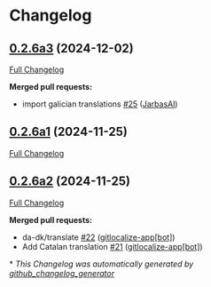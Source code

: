 # Changelog

## [0.2.6a3](https://github.com/OpenVoiceOS/ovos-skill-ip/tree/0.2.6a3) (2024-12-02)

[Full Changelog](https://github.com/OpenVoiceOS/ovos-skill-ip/compare/0.2.6a1...0.2.6a3)

**Merged pull requests:**

- import galician translations [\#25](https://github.com/OpenVoiceOS/ovos-skill-ip/pull/25) ([JarbasAl](https://github.com/JarbasAl))

## [0.2.6a1](https://github.com/OpenVoiceOS/ovos-skill-ip/tree/0.2.6a1) (2024-11-25)

[Full Changelog](https://github.com/OpenVoiceOS/ovos-skill-ip/compare/0.2.6a2...0.2.6a1)

## [0.2.6a2](https://github.com/OpenVoiceOS/ovos-skill-ip/tree/0.2.6a2) (2024-11-25)

[Full Changelog](https://github.com/OpenVoiceOS/ovos-skill-ip/compare/0.2.5...0.2.6a2)

**Merged pull requests:**

- da-dk/translate [\#22](https://github.com/OpenVoiceOS/ovos-skill-ip/pull/22) ([gitlocalize-app[bot]](https://github.com/apps/gitlocalize-app))
- Add Catalan translation [\#21](https://github.com/OpenVoiceOS/ovos-skill-ip/pull/21) ([gitlocalize-app[bot]](https://github.com/apps/gitlocalize-app))



\* *This Changelog was automatically generated by [github_changelog_generator](https://github.com/github-changelog-generator/github-changelog-generator)*
